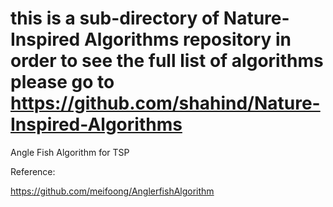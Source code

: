 # this is a sub-directory of Nature-Inspired Algorithms repository in order to see the full list of algorithms please go to https://github.com/shahind/Nature-Inspired-Algorithms

Angle Fish Algorithm for TSP

Reference:

https://github.com/meifoong/AnglerfishAlgorithm